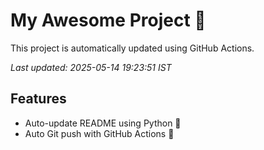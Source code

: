 # My Awesome Project 🚀

This project is automatically updated using GitHub Actions.

_Last updated: 2025-05-14 19:23:51 IST_

## Features
- Auto-update README using Python 🐍
- Auto Git push with GitHub Actions 🤖
